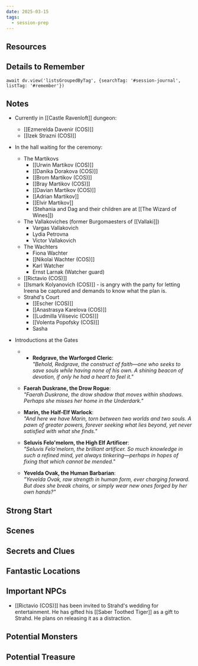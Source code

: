 ```yaml
---
date: 2025-03-15
tags:
  - session-prep
---
```

## Resources


## Details to Remember
```dataviewjs
await dv.view('listsGroupedByTag', {searchTag: '#session-journal', listTag: '#remember'})
```

## Notes
- Currently in [[Castle Ravenloft]] dungeon:
	- [[Ezmerelda Davenir (COS)]]
	- [[Izek Strazni (COS)]]

- In the hall waiting for the ceremony:
	- The Martikovs
		- [[Urwin Martikov (COS)]]
		- [[Danika Dorakova (COS)]]
		- [[Brom Martikov (COS)]]
		- [[Bray Martikov (COS)]]
		- [[Davian Martikov (COS)]]
		- [[Adrian Martikov]]
		- [[Elvir Martikov]]
		- (Stehania and Dag and their children are at [[The Wizard of Wines]])
	- The Vallakoviches (former Burgomaesters of [[Vallaki]])
		- Vargas Vallakovich
		- Lydia Petrovna
		- Victor Vallakovich
	- The Wachters
		- Fiona Wachter
		- [[Nikolai Wachter (COS)]]
		- Karl Watcher
		- Ernst Larnak (Watcher guard)
	- [[Rictavio (COS)]]
	- [[Ismark Kolyanovich (COS)]] - is angry with the party for letting Ireena be captured and demands to know what the plan is.
	- Strahd's Court
		- [[Escher (COS)]]
		- [[Anastrasya Karelova (COS)]]
		- [[Ludmilla Vilisevic (COS)]]
		- [[Volenta Popofsky (COS)]]
		- Sasha

- Introductions at the Gates
	- - **Redgrave, the Warforged Cleric**:  
	    _"Behold, Redgrave, the construct of faith—one who seeks to save souls while having none of his own. A shining beacon of devotion, if only he had a heart to feel it."_
    
	- **Faerah Duskrane, the Drow Rogue**:  
	    _"Faerah Duskrane, the drow shadow that moves within shadows. Perhaps she misses her home in the Underdark."_
	    
	- **Marin, the Half-Elf Warlock**:  
	    _"And here we have Marin, torn between two worlds and two souls. A pawn of greater powers, forever seeking what lies beyond, yet never satisfied with what she finds."_
	    
	- **Seluvis Felo'melorn, the High Elf Artificer**:  
	    _"Seluvis Felo'melorn, the brilliant artificer. So much knowledge in such a refined mind, yet always tinkering—perhaps in hopes of fixing that which cannot be mended."_
	    
	- **Yevelda Ovak, the Human Barbarian**:  
	    _"Yevelda Ovak, raw strength in human form, ever charging forward. But does she break chains, or simply wear new ones forged by her own hands?"_

## Strong Start  


## Scenes  


## Secrets and Clues  


## Fantastic Locations  


## Important NPCs  
- [[Rictavio (COS)]] has been invited to Strahd's wedding for entertainment. He has gifted his [[Saber Toothed Tiger]] as a gift to Strahd. He plans on releasing it as a distraction.

## Potential Monsters  


## Potential Treasure  

